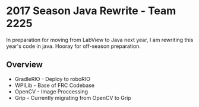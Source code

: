 # 2017 Season Java Rewrite - Team 2225
In preparation for moving from LabView to Java next year, I am rewriting this year's code in  java.
Hooray for off-season preparation.
## Overview
+ GradleRIO - Deploy to roboRIO
+ WPILib - Base of FRC Codebase
+ OpenCV - Image Proccessing
+ Grip - Currently migrating from OpenCV to Grip